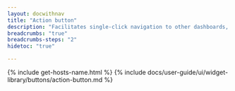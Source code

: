 ```yaml
---
layout: docwithnav
title: "Action button"
description: "Facilitates single-click navigation to other dashboards, states, or custom actions. Configurable settings allow for on-click action definition and conditions for button activation or deactivation. It offers various layouts and custom styling options for different states."
breadcrumbs: "true"
breadcrumbs-steps: "2"
hidetoc: "true"

---
```

{% include get-hosts-name.html %}
{% include docs/user-guide/ui/widget-library/buttons/action-button.md %}
